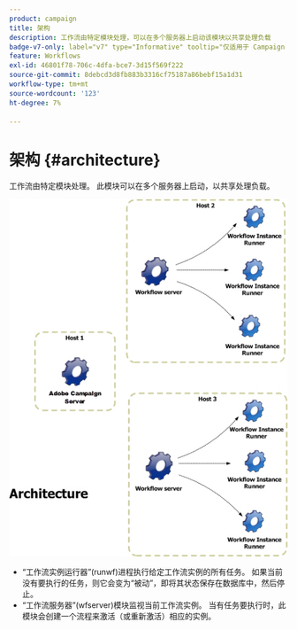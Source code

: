 ```yaml
---
product: campaign
title: 架构
description: 工作流由特定模块处理，可以在多个服务器上启动该模块以共享处理负载
badge-v7-only: label="v7" type="Informative" tooltip="仅适用于 Campaign Classic v7"
feature: Workflows
exl-id: 46801f78-706c-4dfa-bce7-3d15f569f222
source-git-commit: 8debcd3d8fb883b3316cf75187a86bebf15a1d31
workflow-type: tm+mt
source-wordcount: '123'
ht-degree: 7%

---
```


# 架构 {#architecture}



工作流由特定模块处理。 此模块可以在多个服务器上启动，以共享处理负载。

![](assets/architecture.png)

* “工作流实例运行器”(runwf)进程执行给定工作流实例的所有任务。 如果当前没有要执行的任务，则它会变为“被动”，即将其状态保存在数据库中，然后停止。
* “工作流服务器”(wfserver)模块监视当前工作流实例。 当有任务要执行时，此模块会创建一个流程来激活（或重新激活）相应的实例。
